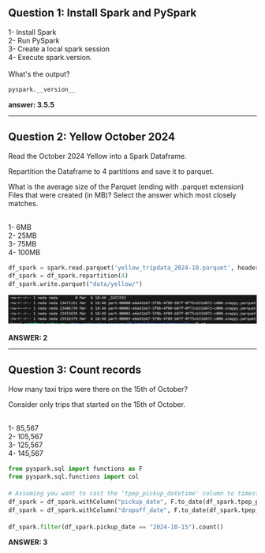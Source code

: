 <h2>Question 1: Install Spark and PySpark</h2>
1- Install Spark <br>
2- Run PySpark<br>
3- Create a local spark session<br>
4- Execute spark.version.<br><br>
What's the output?<br>

```python
pyspark.__version__
```

**answer: 3.5.5**
_____________________________________________________________________________________
<h2>Question 2: Yellow October 2024</h2>
Read the October 2024 Yellow into a Spark Dataframe.<br>

Repartition the Dataframe to 4 partitions and save it to parquet.<br>

What is the average size of the Parquet (ending with .parquet extension) Files that were created (in MB)? Select the answer which most closely matches.<br><br>

1- 6MB<br>
2- 25MB<br>
3- 75MB<br>
4- 100MB<br>


```python
df_spark = spark.read.parquet('yellow_tripdata_2024-10.parquet', header=True)
df_spark = df_spark.repartition(4)
df_spark.write.parquet("data/yellow/")
```

![Sample Image](../images/module5/h5_2.png)
<br><br>
**ANSWER: 2**

 _____________________________________________________________________
<h2>Question 3: Count records</h2>
How many taxi trips were there on the 15th of October?<br>

Consider only trips that started on the 15th of October.<br><br>

1- 85,567<br>
2- 105,567<br>
3- 125,567<br>
4- 145,567<br>

```python
from pyspark.sql import functions as F
from pyspark.sql.functions import col

# Assuming you want to cast the 'tpep_pickup_datetime' column to timestamp
df_spark = df_spark.withColumn("pickup_date", F.to_date(df_spark.tpep_pickup_datetime))
df_spark = df_spark.withColumn("dropoff_date", F.to_date(df_spark.tpep_dropoff_datetime))

df_spark.filter(df_spark.pickup_date == "2024-10-15").count()
```
**ANSWER: 3**
